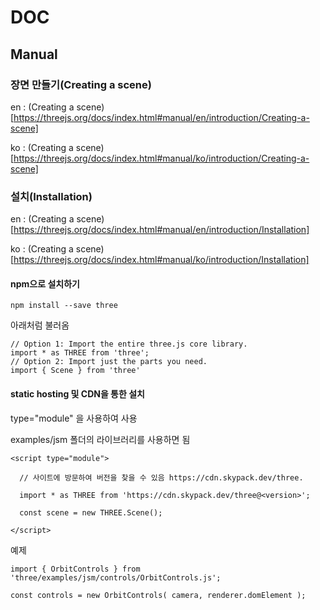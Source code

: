 # DOC 

## Manual 

### 장면 만들기(Creating a scene)

en : (Creating a scene)[https://threejs.org/docs/index.html#manual/en/introduction/Creating-a-scene]

ko : (Creating a scene)[https://threejs.org/docs/index.html#manual/ko/introduction/Creating-a-scene]


### 설치(Installation)

en : (Creating a scene)[https://threejs.org/docs/index.html#manual/en/introduction/Installation]

ko : (Creating a scene)[https://threejs.org/docs/index.html#manual/ko/introduction/Installation]

#### npm으로 설치하기

``` 
npm install --save three
``` 

아래처럼 불러옴

```
// Option 1: Import the entire three.js core library.
import * as THREE from 'three';
// Option 2: Import just the parts you need.
import { Scene } from 'three'
```

#### static hosting 및 CDN을 통한 설치

type="module" 을 사용하여 사용

examples/jsm 폴더의 라이브러리를 사용하면 됨

```
<script type="module">

  // 사이트에 방문하여 버전을 찾을 수 있음 https://cdn.skypack.dev/three.

  import * as THREE from 'https://cdn.skypack.dev/three@<version>';

  const scene = new THREE.Scene();

</script>
```

예제

```
import { OrbitControls } from 'three/examples/jsm/controls/OrbitControls.js';

const controls = new OrbitControls( camera, renderer.domElement );
```

